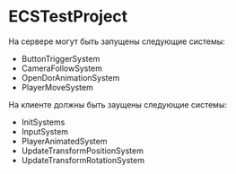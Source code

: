# ECSTestProject

На сервере могут быть запущены следующие системы:
- ButtonTriggerSystem
- CameraFollowSystem
- OpenDorAnimationSystem
- PlayerMoveSystem

На клиенте должны быть заущены следующие системы:
- InitSystems
- InputSystem
- PlayerAnimatedSystem
- UpdateTransformPositionSystem
- UpdateTransformRotationSystem